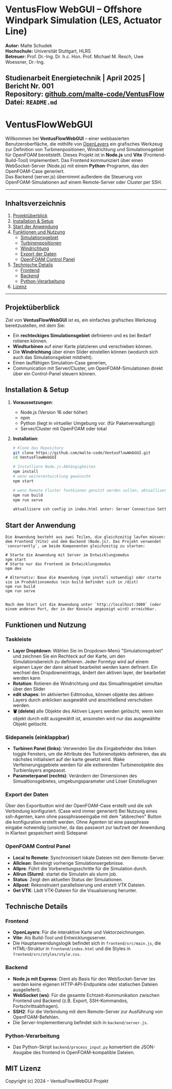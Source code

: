 # VentusFlow WebGUI – Offshore Windpark Simulation (LES, Actuator Line)

**Autor:** Malte Schudek  
**Hochschule:** Universität Stuttgart, HLRS  
**Betreuer:** Prof. Dr.-Ing. Dr. h.c. Hon. Prof. Michael M. Resch, Uwe Woessner, Dr.-Ing.  

**Studienarbeit Energietechnik** | April 2025 | Bericht Nr. 001  
**Repository:** [github.com/malte-code/VentusFlow](https://github.com/malte-code/VentusFlow)  
**Datei:** `README.md`
---

# VentusFlowWebGUI

Willkommen bei **VentusFlowWebGUI** – einer webbasierten Benutzeroberfläche, die mithilfe von [OpenLayers](https://openlayers.org/) ein grafisches Werkzeug zur Definition von Turbinenpositionen, Windrichtung und Simulationsgebiet für OpenFOAM bereitstellt. Dieses Projekt ist in **Node.js** und **Vite** (Frontend-Build-Tool) implementiert. Das Frontend kommuniziert über einen WebSocket-Server (Node.js) mit einem **Python**-Programm, das den OpenFOAM-Case generiert.  
Das Backend (server.js) übernimmt außerdem die Steuerung von OpenFOAM-Simulationen auf einem Remote-Server oder Cluster per SSH.

---
## Inhaltsverzeichnis
1. [Projektüberblick](#projektüberblick)
3. [Installation & Setup](#installation--setup)
4. [Start der Anwendung](#start-der-anwendung)
5. [Funktionen und Nutzung](#funktionen-und-nutzung)
   - [Simulationsgebiet](#simulationsgebiet)
   - [Turbinenpositionen](#turbinenpositionen)
   - [Windrichtung](#windrichtung)
   - [Export der Daten](#export-der-daten)
   - [OpenFOAM Control Panel](#openfoam-control-panel)
6. [Technische Details](#technische-details)
   - [Frontend](#frontend)
   - [Backend](#backend)
   - [Python-Verarbeitung](#python-verarbeitung)
9. [Lizenz](#lizenz)

---

## Projektüberblick

Ziel von **VentusFlowWebGUI** ist es, ein einfaches grafisches Werkzeug bereitzustellen, mit dem Sie:
- Ein **rechteckiges Simulationsgebiet** definieren und es bei Bedarf rotieren können.  
- **Windturbinen** auf einer Karte platzieren und verschieben können.
- Die **Windrichtung** über einen Slider einstellen können (wodurch sich auch das Simulationsgebiet mitdreht).
- Einen lauffähigen Simulation-Case generien, 
- Communication mit Server/Cluster, um OpenFOAM-Simulationen direkt über ein Control-Panel steuern können.

## Installation & Setup

1. **Voraussetzungen**:
   - Node.js (Version 16 oder höher)
   - npm 
   - Python (liegt in virtueller Umgebung vor. (für Paketverwaltung))
   - Server/Cluster mit OpenFOAM oder lokal 

2. **Installation**:
   ```bash
   # Klone das Repository
   git clone https://github.com/malte-code/VentusFlowWebGUI.git
   cd VentusFlowWebGUI
   
   # Installiere Node.js-Abhängigkeiten 
   npm install
   # wenn weiterentwicklung gewünscht
   npm start

   # wenn Remote Cluster funtkionen genutzt werden sollen, aktuallisere ssh-agent pfad im serve script eintrag der package.json datei (lauffähiger build wird mitgebliefert)
   npm run build
   npm run serve

   aktuallisere ssh config in index.html unter: Server Connection Setting
   ```


## Start der Anwendung
```
Die Anwendung besteht aus zwei Teilen, die gleichzeitig laufen müssen: dem Frontend (Vite) und dem Backend (Node.js). Das Projekt verwendet `concurrently`, um beide Komponenten gleichzeitig zu starten:

# Starte die Anwendung mit Server im Entwicklungsmodus
npm start
# Starte nur das Frontend im Entwicklungsmodus
npm dev

# Alternativ: Baue die Anwendung (npm install notwendig) oder starte sie im Produktionsmodus (ein build befindet sich in /dist)
npm run build
npm run serve


Nach dem Start ist die Anwendung unter `http://localhost:3000` (oder einem anderen Port, der in der Konsole angezeigt wird) erreichbar.

```

## Funktionen und Nutzung

### Taskleiste
- **Layer Droptdown**: Wählen Sie im Dropdown-Menü "Simulationsgebiet" und zeichnen Sie ein Rechteck auf der Karte, um den Simulationsbereich zu definieren.
Jeder Formtyp wird auf einem eigenen Layer der dann aktuell bearbeitet werden kann definiert. Ein wechsel des Dropdowneintrags, ändert den aktiven layer, der bearbetiet werden kann
- **Rotation**: Rotieren die Windrichtung und das Simualtinsgebiet simultan über den Slider
- **edit shapes**: Im aktivierten Editmodus, können objekte des aktiven Layers durch anklicken ausgewählt und anschließend verschoben werden.
- **🗑️ (delete)**
alle Objekte des Aktiven Layers werden gelöscht, wenn kein objekt durch edit ausgewählt ist, ansonsten wird nur das ausgewählte Objekt gelöscht.

### Sidepanels (einklappbar)
- **Turbinen Panel (links)**: Verwenden Sie die Eingabefelder des linken toggle Fensters, um die Attribute des Turbinenobjekts definieren, das als nächstes initialisiert auf der karte gesetzt wird.
Wake Verfeinerungsgebiete werden für alle exitierenden Turbinenobjekte des Turbienlayers angepasst.
- **Parameterpanel (rechts)**: Verändern der Dimensionen des Simualtionsgebietes, umgebungsparameter und Löser Einstellugnen

### Export der Daten 
Über den Exportbutton wird der OpenFOAM-Case erstellt und die ssh Verbindung konfiguriert. (Case wird immer generiert)
Bei Nutzung eines ssh-Agenten, kann ohne passphraseeingabe mit dem "abbrechen" Button die konfiguration erstellt werden.
Ohne Agenten ist eine passphrase eingabe notwendig (unsicher, da das passwort zur laufzwit der Anwendung in Klartext gespeichert wird)
Sidepanel 


### OpenFOAM Control Panel
- **Local to Remote**: Synchronisiert lokale Dateien mit dem Remote-Server.
- **Allclean**: Bereinigt vorherige Simulationsergebnisse.
- **Allpre**: Führt die Vorbereitungsschritte für die Simulation durch.
- **Allrun (Slurm)**: startet die Simulatin als slurm job.
- **Status**: Zeigt den aktuellen Status der Simulationen.
- **Allpost**: Rekonstruiert parallelisierung und erstelt VTK Dateien.
- **Get VTK**: Lädt VTK-Dateien für die Visualisierung herunter.

## Technische Details

### Frontend

- **OpenLayers**: Für die interaktive Karte und Vektorzeichnungen.
- **Vite**: Als Build-Tool und Entwicklungsserver.
- Die Hauptanwendungslogik befindet sich in `frontend/src/main.js`, die HTML-Struktur in `frontend/index.html` und die Styles in `frontend/src/styles/style.css`.

### Backend

- **Node.js mit Express**: Dient als Basis für den WebSocket-Server (es werden keine eigenen HTTP-API-Endpunkte oder statischen Dateien ausgeliefert).
- **WebSocket (ws)**: Für die gesamte Echtzeit-Kommunikation zwischen Frontend und Backend (z.B. Export, SSH-Kommandos, Fortschrittsabfragen).
- **SSH2**: Für die Verbindung mit dem Remote-Server zur Ausführung von OpenFOAM-Befehlen.
- Die Server-Implementierung befindet sich in `backend/server.js`.

### Python-Verarbeitung
- Das Python-Skript `backend/process_input.py` konvertiert die JSON-Asugabe des frontend in OpenFOAM-kompatible Dateien. 


## MIT Lizenz
Copyright (c) 2024 – VentusFlowWebGUI Projekt